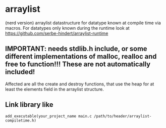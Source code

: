 # arraylist
(nerd version)
arraylist datastructure for datatype known at compile time via macros.
For datatypes only known during the runtime look at https://github.com/serbe-hindert/arraylist-runtime

## IMPORTANT: needs stdlib.h include, or some different implementations of malloc, realloc and free to function!!! These are not automatically included!
Affected are all the create and destroy functions, that use the heap for at least the elements field in the arraylist structure.

## Link library like
```
add_executable(your_project_name main.c /path/to/header/arraylist-compiletime.h)
```
